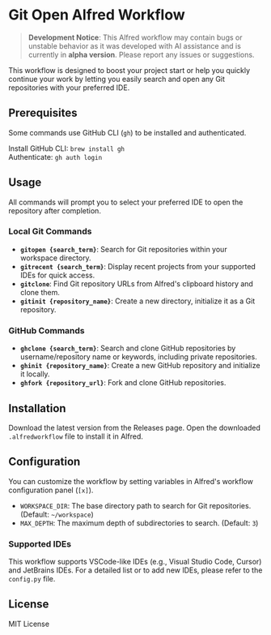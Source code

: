 # Git Open Alfred Workflow

> **Development Notice**: This Alfred workflow may contain bugs or unstable behavior as it was developed with AI assistance and is currently in **alpha version**. Please report any issues or suggestions.

This workflow is designed to boost your project start or help you quickly continue your work by letting you easily search and open any Git repositories with your preferred IDE.

## Prerequisites

Some commands use GitHub CLI (`gh`) to be installed and authenticated.

Install GitHub CLI: `brew install gh`  
Authenticate: `gh auth login`

## Usage

All commands will prompt you to select your preferred IDE to open the repository after completion.

### Local Git Commands
- **`gitopen {search_term}`**: Search for Git repositories within your workspace directory.
- **`gitrecent {search_term}`**: Display recent projects from your supported IDEs for quick access.
- **`gitclone`**: Find Git repository URLs from Alfred's clipboard history and clone them.
- **`gitinit {repository_name}`**: Create a new directory, initialize it as a Git repository.

### GitHub Commands
- **`ghclone {search_term}`**: Search and clone GitHub repositories by username/repository name or keywords, including private repositories.
- **`ghinit {repository_name}`**: Create a new GitHub repository and initialize it locally.
- **`ghfork {repository_url}`**: Fork and clone GitHub repositories.

## Installation

Download the latest version from the Releases page.
Open the downloaded `.alfredworkflow` file to install it in Alfred.

## Configuration

You can customize the workflow by setting variables in Alfred's workflow configuration panel (`[x]`).

- `WORKSPACE_DIR`: The base directory path to search for Git repositories. (Default: `~/workspace`)
- `MAX_DEPTH`: The maximum depth of subdirectories to search. (Default: `3`)

### Supported IDEs

This workflow supports VSCode-like IDEs (e.g., Visual Studio Code, Cursor) and JetBrains IDEs. For a detailed list or to add new IDEs, please refer to the `config.py` file.

## License

MIT License
